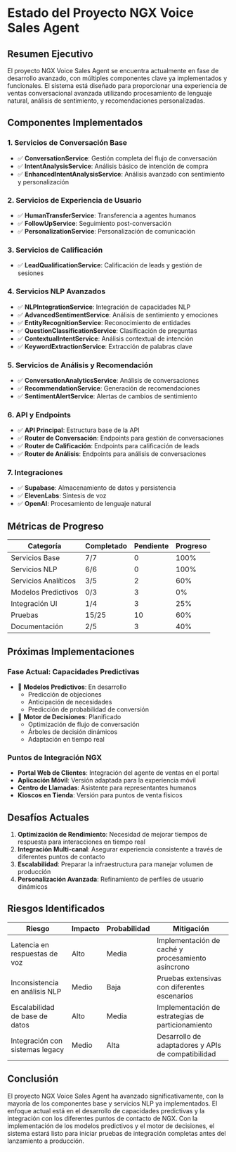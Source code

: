 # Estado del Proyecto NGX Voice Sales Agent

## Resumen Ejecutivo

El proyecto NGX Voice Sales Agent se encuentra actualmente en fase de desarrollo avanzado, con múltiples componentes clave ya implementados y funcionales. El sistema está diseñado para proporcionar una experiencia de ventas conversacional avanzada utilizando procesamiento de lenguaje natural, análisis de sentimiento, y recomendaciones personalizadas.

## Componentes Implementados

### 1. Servicios de Conversación Base
- ✅ **ConversationService**: Gestión completa del flujo de conversación
- ✅ **IntentAnalysisService**: Análisis básico de intención de compra
- ✅ **EnhancedIntentAnalysisService**: Análisis avanzado con sentimiento y personalización

### 2. Servicios de Experiencia de Usuario
- ✅ **HumanTransferService**: Transferencia a agentes humanos
- ✅ **FollowUpService**: Seguimiento post-conversación
- ✅ **PersonalizationService**: Personalización de comunicación

### 3. Servicios de Calificación
- ✅ **LeadQualificationService**: Calificación de leads y gestión de sesiones

### 4. Servicios NLP Avanzados
- ✅ **NLPIntegrationService**: Integración de capacidades NLP
- ✅ **AdvancedSentimentService**: Análisis de sentimiento y emociones
- ✅ **EntityRecognitionService**: Reconocimiento de entidades
- ✅ **QuestionClassificationService**: Clasificación de preguntas
- ✅ **ContextualIntentService**: Análisis contextual de intención
- ✅ **KeywordExtractionService**: Extracción de palabras clave

### 5. Servicios de Análisis y Recomendación
- ✅ **ConversationAnalyticsService**: Análisis de conversaciones
- ✅ **RecommendationService**: Generación de recomendaciones
- ✅ **SentimentAlertService**: Alertas de cambios de sentimiento

### 6. API y Endpoints
- ✅ **API Principal**: Estructura base de la API
- ✅ **Router de Conversación**: Endpoints para gestión de conversaciones
- ✅ **Router de Calificación**: Endpoints para calificación de leads
- ✅ **Router de Análisis**: Endpoints para análisis de conversaciones

### 7. Integraciones
- ✅ **Supabase**: Almacenamiento de datos y persistencia
- ✅ **ElevenLabs**: Síntesis de voz
- ✅ **OpenAI**: Procesamiento de lenguaje natural

## Métricas de Progreso

| Categoría | Completado | Pendiente | Progreso |
|-----------|------------|-----------|----------|
| Servicios Base | 7/7 | 0 | 100% |
| Servicios NLP | 6/6 | 0 | 100% |
| Servicios Analíticos | 3/5 | 2 | 60% |
| Modelos Predictivos | 0/3 | 3 | 0% |
| Integración UI | 1/4 | 3 | 25% |
| Pruebas | 15/25 | 10 | 60% |
| Documentación | 2/5 | 3 | 40% |

## Próximas Implementaciones

### Fase Actual: Capacidades Predictivas
- 🔄 **Modelos Predictivos**: En desarrollo
  - Predicción de objeciones
  - Anticipación de necesidades
  - Predicción de probabilidad de conversión
- 🔄 **Motor de Decisiones**: Planificado
  - Optimización de flujo de conversación
  - Árboles de decisión dinámicos
  - Adaptación en tiempo real

### Puntos de Integración NGX
- **Portal Web de Clientes**: Integración del agente de ventas en el portal
- **Aplicación Móvil**: Versión adaptada para la experiencia móvil
- **Centro de Llamadas**: Asistente para representantes humanos
- **Kioscos en Tienda**: Versión para puntos de venta físicos

## Desafíos Actuales

1. **Optimización de Rendimiento**: Necesidad de mejorar tiempos de respuesta para interacciones en tiempo real
2. **Integración Multi-canal**: Asegurar experiencia consistente a través de diferentes puntos de contacto
3. **Escalabilidad**: Preparar la infraestructura para manejar volumen de producción
4. **Personalización Avanzada**: Refinamiento de perfiles de usuario dinámicos

## Riesgos Identificados

| Riesgo | Impacto | Probabilidad | Mitigación |
|--------|---------|--------------|------------|
| Latencia en respuestas de voz | Alto | Media | Implementación de caché y procesamiento asíncrono |
| Inconsistencia en análisis NLP | Medio | Baja | Pruebas extensivas con diferentes escenarios |
| Escalabilidad de base de datos | Alto | Media | Implementación de estrategias de particionamiento |
| Integración con sistemas legacy | Medio | Alta | Desarrollo de adaptadores y APIs de compatibilidad |

## Conclusión

El proyecto NGX Voice Sales Agent ha avanzado significativamente, con la mayoría de los componentes base y servicios NLP ya implementados. El enfoque actual está en el desarrollo de capacidades predictivas y la integración con los diferentes puntos de contacto de NGX. Con la implementación de los modelos predictivos y el motor de decisiones, el sistema estará listo para iniciar pruebas de integración completas antes del lanzamiento a producción.
